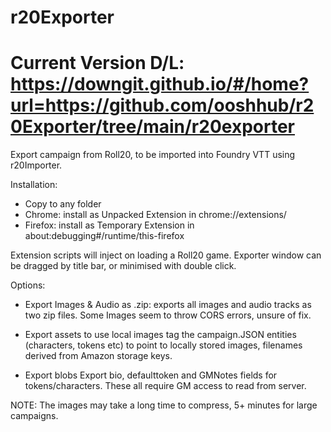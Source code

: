 # r20Exporter

# Current Version D/L: https://downgit.github.io/#/home?url=https://github.com/ooshhub/r20Exporter/tree/main/r20exporter

Export campaign from Roll20, to be imported into Foundry VTT using r20Importer.

Installation:
  - Copy to any folder
  - Chrome: install as Unpacked Extension in chrome://extensions/
  - Firefox: install as Temporary Extension in about:debugging#/runtime/this-firefox

Extension scripts will inject on loading a Roll20 game. Exporter window can be
dragged by title bar, or minimised with double click.

Options:
  - Export Images & Audio as .zip: 
      exports all images and audio tracks as two zip files. Some Images seem to
      throw CORS errors, unsure of fix.
      
  - Export assets to use local images
      tag the campaign.JSON entities (characters, tokens etc) to point to locally 
      stored images, filenames derived from Amazon storage keys.
      
  - Export blobs
      Export bio, defaulttoken and GMNotes fields for tokens/characters. These all
      require GM access to read from server.

NOTE: The images may take a long time to compress, 5+ minutes for large campaigns.
